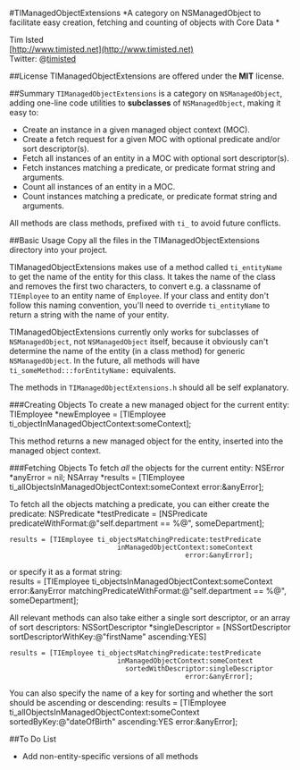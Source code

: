 #TIManagedObjectExtensions
*A category on NSManagedObject to facilitate easy creation, fetching and counting of objects with Core Data *  

Tim Isted  
[http://www.timisted.net](http://www.timisted.net)  
Twitter: @[timisted](http://twitter.com/timisted)

##License
TIManagedObjectExtensions are offered under the **MIT** license.

##Summary
`TIManagedObjectExtensions` is a category on `NSManagedObject`, adding one-line code utilities to **subclasses** of `NSManagedObject`, making it easy to:

* Create an instance in a given managed object context (MOC).
* Create a fetch request for a given MOC with optional predicate and/or sort descriptor(s).
* Fetch all instances of an entity in a MOC with optional sort descriptor(s).
* Fetch instances matching a predicate, or predicate format string and arguments.
* Count all instances of an entity in a MOC.
* Count instances matching a predicate, or predicate format string and arguments.

All methods are class methods, prefixed with `ti_` to avoid future conflicts.

##Basic Usage
Copy all the files in the TIManagedObjectExtensions directory into your project.

TIManagedObjectExtensions makes use of a method called `ti_entityName` to get the name of the entity for this class. It takes the name of the class and removes the first two characters, to convert e.g. a classname of `TIEmployee` to an entity name of `Employee`. If your class and entity don't follow this naming convention, you'll need to override `ti_entityName` to return a string with the name of your entity.

TIManagedObjectExtensions currently only works for subclasses of `NSManagedObject`, not `NSManagedObject` itself, because it obviously can't determine the name of the entity (in a class method) for generic `NSManagedObject`. In the future, all methods will have `ti_someMethod:::forEntityName:` equivalents.

The methods in `TIManagedObjectExtensions.h` should all be self explanatory.

###Creating Objects
To create a new managed object for the current entity:
    TIEmployee *newEmployee = [TIEmployee ti_objectInManagedObjectContext:someContext];

This method returns a new managed object for the entity, inserted into the managed object context.

###Fetching Objects
To fetch *all* the objects for the current entity:
    NSError *anyError = nil;
    NSArray *results = [TIEmployee ti_allObjectsInManagedObjectContext:someContext error:&anyError];

To fetch all the objects matching a predicate, you can either create the predicate:
    NSPredicate *testPredicate = [NSPredicate predicateWithFormat:@"self.department == %@", someDepartment];
    
    results = [TIEmployee ti_objectsMatchingPredicate:testPredicate
                               inManagedObjectContext:someContext
                                                error:&anyError];

or specify it as a format string:                         
    results = [TIEmployee ti_objectsInManagedObjectContext:someContext
                                                     error:&anyError
                               matchingPredicateWithFormat:@"self.department == %@", someDepartment];

All relevant methods can also take either a single sort descriptor, or an array of sort descriptors:
    NSSortDescriptor *singleDescriptor = [NSSortDescriptor sortDescriptorWithKey:@"firstName" ascending:YES]
    
    results = [TIEmployee ti_objectsMatchingPredicate:testPredicate
                               inManagedObjectContext:someContext
                                 sortedWithDescriptor:singleDescriptor
                                                error:&anyError];

You can also specify the name of a key for sorting and whether the sort should be ascending or descending:
    results = [TIEmployee ti_allObjectsInManagedObjectContext:someContext
                                                  sortedByKey:@"dateOfBirth" 
                                                    ascending:YES 
                                                        error:&anyError];


##To Do List
* Add non-entity-specific versions of all methods